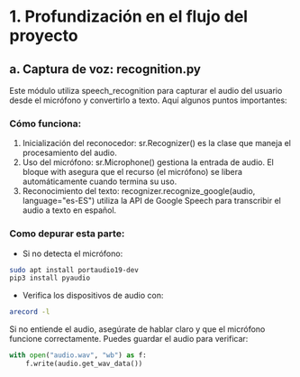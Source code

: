 # 1. Profundización en el flujo del proyecto
## a. Captura de voz: recognition.py
Este módulo utiliza speech_recognition para capturar el audio del usuario desde el micrófono y convertirlo a texto. Aquí algunos puntos importantes:
### Cómo funciona:
1. Inicialización del reconocedor:
sr.Recognizer() es la clase que maneja el procesamiento del audio.
2. Uso del micrófono:
sr.Microphone() gestiona la entrada de audio. El bloque with asegura que el recurso (el micrófono) se libera automáticamente cuando termina su uso.
3. Reconocimiento del texto:
recognizer.recognize_google(audio, language="es-ES") utiliza la API de Google Speech para transcribir el audio a texto en español.
### Como depurar esta parte:
- Si no detecta el micrófono:
```bash
sudo apt install portaudio19-dev
pip3 install pyaudio
```
- Verifica los dispositivos de audio con:
```bash
arecord -l
```
Si no entiende el audio, asegúrate de hablar claro y que el micrófono funcione correctamente. Puedes guardar el audio para verificar:
```python
with open("audio.wav", "wb") as f:
    f.write(audio.get_wav_data())
```

